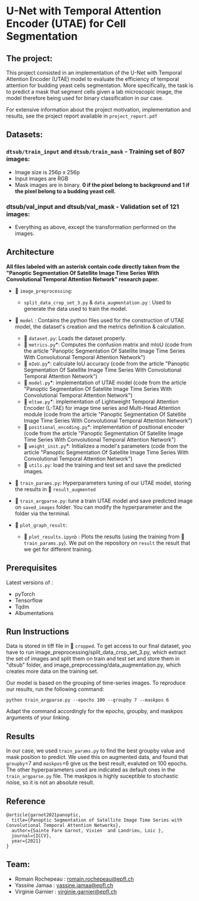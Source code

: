 # U-Net with Temporal Attention Encoder (UTAE) for Cell Segmentation

## The project:
This project consisted in an implementation of the U-Net with Temporal Attention Encoder (UTAE) model to evaluate the efficiency of temporal attention for budding yeast cells segmentation. More specifically, the task is to predict a mask that segment cells given a lab microscopic image, the model therefore being used for binary classification in our case.

For extensive information about the project motivation, implementation and results, see the project report available in `project_report.pdf`

## Datasets:

 ### `dtsub/train_input` and `dtsub/train_mask` - Training set of 807 images:
 - Image size is 256p x 256p
 - Input images are RGB
 - Mask images are in binary. **0 if the pixel belong to background and 1 if the pixel belong to a budding yeast cell.**


 ### dtsub/val_input and dtsub/val_mask - Validation set of 121 images:
 - Everything as above, except the transformation performed on the images.


## Architecture
**All files labeled with an asterisk contain code directly taken from the "Panoptic Segmentation Of Satellite Image Time Series With Convolutional Temporal Attention Network" research paper.**

- 📂 `image_preprocessing`: 
    -  `split_data_crop_set_3.py` & `data_augmentation.py` : Used to generate the data used to train the model.
- 📂 `model` :  Contains the python files used for the construction of UTAE model, the dataset's creation and the metrics definition & calculation.
    - 📜 `dataset.py`: Loads the dataset properly.
    - 📜 `metrics.py`*: Computes the confusion matrix and mIoU (code from the article "Panoptic Segmentation Of Satellite Image Time Series With Convolutional Temporal    Attention Network")
    - 📜 `mIoU.py`*: calculate IoU accuracy (code from the article "Panoptic Segmentation Of Satellite Image Time Series With Convolutional Temporal Attention Network")
    - 📜 `model.py`*: implementation of UTAE model (code from the article "Panoptic Segmentation Of Satellite Image Time Series With Convolutional Temporal Attention Network")
    - 📜 `mltae.py`*: implementation of Lightweight Temporal Attention Encoder (L-TAE) for image time series and Multi-Head Attention module (code from the article "Panoptic Segmentation Of Satellite Image Time Series With Convolutional Temporal Attention Network")
    - 📜 `positional_encoding.py`*: implementation of positional encoder (code from the article "Panoptic Segmentation Of Satellite Image Time Series With Convolutional Temporal Attention Network")
    - 📜 `weight_init.py`*: Initializes a model's parameters (code from the article "Panoptic Segmentation Of Satellite Image Time Series With Convolutional Temporal Attention Network")
    - 📜 `utils.py`: load the training and test set and save the predicted images.

- 📜 `train_params.py`: Hyperparameters tuning of our UTAE model, storing the results in 📂 `result_augmented`

- 📜 `train_argparse.py`: tune a train UTAE model and save predicted image on `saved_images` folder. You can modify the hyperparameter and the folder via the terminal.

- 📂 `plot_graph_result`: 
    -  📜 `plot_results.ipynb` : Plots the results (using the training from 📜 `train_params.py`). We put on the repository on `result` the result that we get for different training.


## Prerequisites
Latest versions of :
- pyTorch
- Tensorflow
- Tqdm
- Albumentations

## Run Instructions 

Data is stored in tiff file in 📂 `cropped`. To get access to our final dataset, you have to run image_preprocessing/split_data_crop_set_3.py, which extract the set of images and split them on train and test set and store them in "dtsub" folder, and image_preprocessing/data_augmentation.py, which creates more data on the training set.

Our model is based on the grouping of time-series images. To reproduce our results, run the following command: 

    python train_argparse.py --epochs 100 --groupby 7 --maskpos 6

Adapt the command accordingly for the epochs, groupby, and maskpos arguments of your linking.

## Results 

In our case, we used `train_params.py` to find the best groupby value and mask position to predict. We used this on augmented data, and found that `groupby`=7 and `maskpos`=6 give us the best result, evaluted on 100 epochs. The other hyperparameters used are indicated as default ones in the `train_argparse.py` file. The maskpos is highly suceptible to stochastic noise, so it is not an absolute result.

## Reference

    @article{garnot2021panoptic,
      title={Panoptic Segmentation of Satellite Image Time Series with Convolutional Temporal Attention Networks},
      author={Sainte Fare Garnot, Vivien  and Landrieu, Loic },
      journal={ICCV},
      year={2021}
    }

## Team:
  - Romain Rochepeau : romain.rochepeau@epfl.ch
  - Yassine Jamaa : yassine.jamaa@epfl.ch
  - Virginie Garnier : virginie.garnier@epfl.ch 